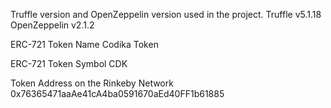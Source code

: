 Truffle version and OpenZeppelin version used in the project.
    Truffle v5.1.18
    OpenZeppelin v2.1.2

ERC-721 Token Name
    Codika Token

ERC-721 Token Symbol
    CDK

Token Address on the Rinkeby Network
    0x76365471aaAe41cA4ba0591670aEd40FF1b61885